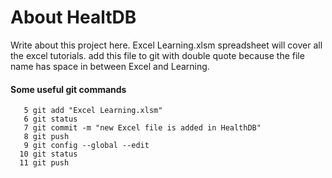 # About HealtDB

Write about this project here.
Excel Learning.xlsm spreadsheet will cover all the excel tutorials.
add this file to git with double quote because the file name has space in between Excel and Learning.

#### Some useful git commands
```
   5 git add "Excel Learning.xlsm"
   6 git status
   7 git commit -m "new Excel file is added in HealthDB"
   8 git push
   9 git config --global --edit
  10 git status
  11 git push
```
  
